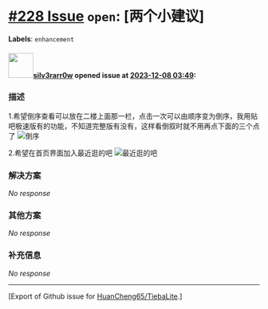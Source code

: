 # [\#228 Issue](https://github.com/HuanCheng65/TiebaLite/issues/228) `open`: [两个小建议] 
**Labels**: `enhancement`


#### <img src="https://avatars.githubusercontent.com/u/87897257?v=4" width="50">[silv3rarr0w](https://github.com/silv3rarr0w) opened issue at [2023-12-08 03:49](https://github.com/HuanCheng65/TiebaLite/issues/228):

### 描述

1.希望倒序查看可以放在二楼上面那一栏，点击一次可以由顺序变为倒序，我用贴吧极速版有的功能，不知道完整版有没有，这样看倒叙时就不用再点下面的三个点了
![倒序](https://github.com/HuanCheng65/TiebaLite/assets/87897257/3ee33ed8-53e7-4a87-8578-89a660b07589)

2.希望在首页界面加入最近逛的吧
![最近逛的吧](https://github.com/HuanCheng65/TiebaLite/assets/87897257/0904ebc2-a19e-42d5-b6f7-b8cfd007b496)


### 解决方案

_No response_

### 其他方案

_No response_

### 补充信息

_No response_




-------------------------------------------------------------------------------



[Export of Github issue for [HuanCheng65/TiebaLite](https://github.com/HuanCheng65/TiebaLite).]
